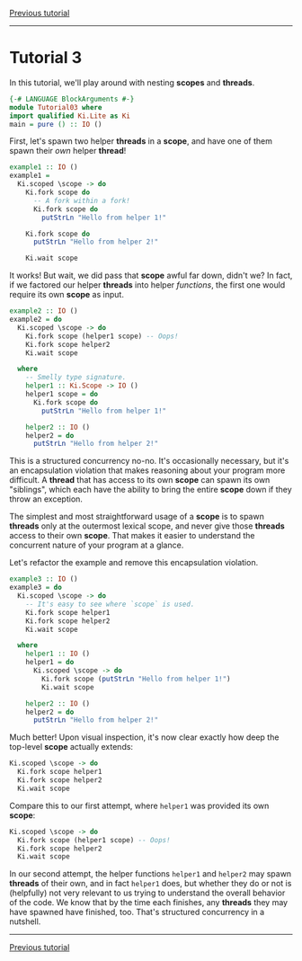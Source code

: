 [Previous tutorial](02.md)

---

# Tutorial 3

In this tutorial, we'll play around with nesting __scopes__ and __threads__.

```haskell
{-# LANGUAGE BlockArguments #-}
module Tutorial03 where
import qualified Ki.Lite as Ki
main = pure () :: IO ()
```

First, let's spawn two helper __threads__ in a __scope__, and have one of them
spawn their _own_ helper __thread__!

```haskell
example1 :: IO ()
example1 =
  Ki.scoped \scope -> do
    Ki.fork scope do
      -- A fork within a fork!
      Ki.fork scope do
        putStrLn "Hello from helper 1!"

    Ki.fork scope do
      putStrLn "Hello from helper 2!"

    Ki.wait scope
```

It works! But wait, we did pass that __scope__ awful far down, didn't we? In
fact, if we factored our helper __threads__ into helper _functions_, the first
one would require its own __scope__ as input.

```haskell
example2 :: IO ()
example2 = do
  Ki.scoped \scope -> do
    Ki.fork scope (helper1 scope) -- Oops!
    Ki.fork scope helper2
    Ki.wait scope

  where
    -- Smelly type signature.
    helper1 :: Ki.Scope -> IO ()
    helper1 scope = do
      Ki.fork scope do
        putStrLn "Hello from helper 1!"

    helper2 :: IO ()
    helper2 = do
      putStrLn "Hello from helper 2!"
```

This is a structured concurrency no-no. It's occasionally necessary, but it's an
encapsulation violation that makes reasoning about your program more difficult.
A __thread__ that has access to its own __scope__ can spawn its own "siblings",
which each have the ability to bring the entire __scope__ down if they throw an
exception.

The simplest and most straightforward usage of a __scope__ is to spawn
__threads__ only at the outermost lexical scope, and never give those
__threads__ access to their own __scope__. That makes it easier to understand
the concurrent nature of your program at a glance.

Let's refactor the example and remove this encapsulation violation.

```haskell
example3 :: IO ()
example3 = do
  Ki.scoped \scope -> do
    -- It's easy to see where `scope` is used.
    Ki.fork scope helper1
    Ki.fork scope helper2
    Ki.wait scope

  where
    helper1 :: IO ()
    helper1 = do
      Ki.scoped \scope -> do
        Ki.fork scope (putStrLn "Hello from helper 1!")
        Ki.wait scope

    helper2 :: IO ()
    helper2 = do
      putStrLn "Hello from helper 2!"
```

Much better! Upon visual inspection, it's now clear exactly how deep the
top-level __scope__ actually extends:

```haskell ignore
Ki.scoped \scope -> do
  Ki.fork scope helper1
  Ki.fork scope helper2
  Ki.wait scope
```

Compare this to our first attempt, where `helper1` was provided its own
__scope__:

```haskell ignore
Ki.scoped \scope -> do
  Ki.fork scope (helper1 scope) -- Oops!
  Ki.fork scope helper2
  Ki.wait scope
```

In our second attempt, the helper functions `helper1` and `helper2` may spawn
__threads__ of their own, and in fact `helper1` does, but whether they do or not
is (helpfully) not very relevant to us trying to understand the overall behavior
of the code. We know that by the time each finishes, any __threads__ they may
have spawned have finished, too. That's structured concurrency in a nutshell.

---

[Previous tutorial](02.md)
